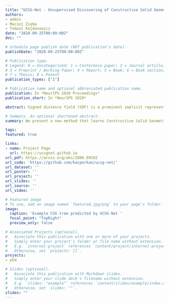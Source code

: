 ```yaml
---
title: "UCSG-Net - Unsupervised Discovering of Constructive Solid Geometry Tree"
authors:
- admin
- Maciej Zięba
- Tomasz Kajdanowicz
date: "2020-09-25T00:00:00Z"
doi: ""

# Schedule page publish date (NOT publication's date).
publishDate: "2020-09-25T00:00:00Z"

# Publication type.
# Legend: 0 = Uncategorized; 1 = Conference paper; 2 = Journal article;
# 3 = Preprint / Working Paper; 4 = Report; 5 = Book; 6 = Book section;
# 7 = Thesis; 8 = Patent
publication_types: ["1"]

# Publication name and optional abbreviated publication name.
publication: In *NeurIPS 2020 Proceedings*
publication_short: In *NeurIPS 2020*

abstract: Signed distance field (SDF) is a prominent implicit representation of 3D meshes. Methods that are based on such representation achieved state-of-the-art 3D shape reconstruction quality. However, these methods struggle to reconstruct non-convex shapes. One remedy is to incorporate a constructive solid geometry framework (CSG) that represents a shape as a decomposition into primitives. It allows to embody a 3D shape of high complexity and non-convexity with a simple tree representation of Boolean operations. Nevertheless, existing approaches are supervised and require the entire CSG parse tree that is given upfront during the training process. On the contrary, we propose a model that extracts a CSG parse tree without any supervision - UCSG-Net. Our model predicts parameters of primitives and binarizes their SDF representation through differentiable indicator function. It is achieved jointly with discovering the structure of a Boolean operators tree. The model selects dynamically which operator combination over primitives leads to the reconstruction of high fidelity. We evaluate our method on 2D and 3D autoencoding tasks. We show that the predicted parse tree representation is interpretable and can be used in CAD software.

# Summary. An optional shortened abstract.
summary: We present a new method that learns Constructive Solid Geometry (CSG) operations that operates on Signed Distance Field representation of 2D/3D shapes. The method discovers these operations without any supervision.

tags:
featured: true

links:
- name: Project Page
  url: https://ucsgnet.github.io
url_pdf: https://arxiv.org/abs/2006.09102
url_code: 'https://github.com/kacperkan/ucsg-net/'
url_dataset: ''
url_poster: ''
url_project: ''
url_slides: ''
url_source: ''
url_video: ''

# Featured image
# To use, add an image named `featured.jpg/png` to your page's folder. 
image:
  caption: 'Example CSG tree predicted by UCSG-Net '
  focal_point: "TopRight"
  preview_only: false

# Associated Projects (optional).
#   Associate this publication with one or more of your projects.
#   Simply enter your project's folder or file name without extension.
#   E.g. `internal-project` references `content/project/internal-project/index.md`.
#   Otherwise, set `projects: []`.
projects:
- phd

# Slides (optional).
#   Associate this publication with Markdown slides.
#   Simply enter your slide deck's filename without extension.
#   E.g. `slides: "example"` references `content/slides/example/index.md`.
#   Otherwise, set `slides: ""`.
slides: ""
---
```


<!-- {{% alert note %}}
Click the *Cite* button above to demo the feature to enable visitors to import publication metadata into their reference management software.
{{% /alert %}}

{{% alert note %}}
Click the *Slides* button above to demo Academic's Markdown slides feature.
{{% /alert %}}

Supplementary notes can be added here, including [code and math](https://sourcethemes.com/academic/docs/writing-markdown-latex/). -->

